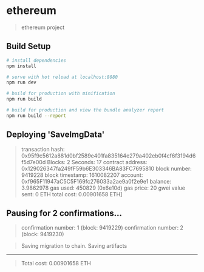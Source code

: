 # ethereum

> ethereum project

## Build Setup

``` bash
# install dependencies
npm install

# serve with hot reload at localhost:8080
npm run dev

# build for production with minification
npm run build

# build for production and view the bundle analyzer report
npm run build --report
```
   Deploying 'SaveImgData'
   -----------------------
   > transaction hash:    0x95f9c5612a881d0bf2589e401fa835164e279a402eb0f4cf6f3194d6f5d7e00d
   > Blocks: 2            Seconds: 17
   > contract address:    0x129026347fa249fF59b6E303346BA83FC7695810
   > block number:        9419228
   > block timestamp:     1610082207
   > account:             0xf965F11947aC5C5F169fc276033a2ae9a0f2e9e1
   > balance:             3.9862978
   > gas used:            450829 (0x6e10d)
   > gas price:           20 gwei
   > value sent:          0 ETH
   > total cost:          0.00901658 ETH]
   

   Pausing for 2 confirmations...
   ------------------------------
   > confirmation number: 1 (block: 9419229)
   > confirmation number: 2 (block: 9419230)

   > Saving migration to chain.
   > Saving artifacts
   -------------------------------------
   > Total cost:          0.00901658 ETH